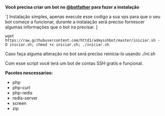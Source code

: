 __Você precisa criar um bot no [@botfather](https://t.me/botfather) para fazer a instalação__

`[ Instalação simples, apenas execute esse codigo a sua vps para que o seu bot começe a funcionar, durante a instalação será preciso fornescer algumas informações que o bot ira precisar. ]

```wget https://raw.githubusercontent.com/httd1/admysshbot/master/iniciar.sh -O iniciar.sh; chmod +x iniciar.sh; ./iniciar.sh```

Caso faça alguma alteração no bot será preciso reinicia-lo usando *./ini.sh*

Com esse script você terá um bot de contas SSH gratís e funçional.

__Pacotes nescessarios:__
- php
- php-curl
- php-redis
- redis-server
- screen
- zip

